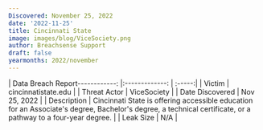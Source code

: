 ```yaml
---
Discovered: November 25, 2022
date: '2022-11-25'
title: Cincinnati State
image: images/blog/ViceSociety.png
author: Breachsense Support
draft: false
yearmonths: 2022/november
---
```


| Data Breach Report------------:     |:-------------:    | :-----:|
| Victim      | cincinnatistate.edu      | 
| Threat Actor      | ViceSociety      | 
| Date Discovered      | Nov 25, 2022      | 
| Description      | Cincinnati State is offering accessible education for an Associate's degree, Bachelor's degree, a technical certificate, or a pathway to a four-year degree.      | 
| Leak Size      | N/A      | 

